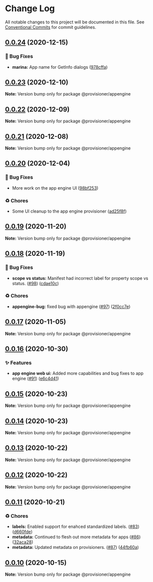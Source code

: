 # Change Log

All notable changes to this project will be documented in this file.
See [Conventional Commits](https://conventionalcommits.org) for commit guidelines.

## [0.0.24](https://github.com/c6o/provisioners/compare/v0.0.23...v0.0.24) (2020-12-15)


### 🐛 Bug Fixes

* **marina:** App name for GetInfo dialogs ([978cffa](https://github.com/c6o/provisioners/commit/978cffae97fe376f842f532305803687c41bde42))





## [0.0.23](https://github.com/c6o/provisioners/compare/v0.0.22...v0.0.23) (2020-12-10)

**Note:** Version bump only for package @provisioner/appengine





## [0.0.22](https://github.com/c6o/provisioners/compare/v0.0.21...v0.0.22) (2020-12-09)

**Note:** Version bump only for package @provisioner/appengine





## [0.0.21](https://github.com/c6o/provisioners/compare/v0.0.20...v0.0.21) (2020-12-08)

**Note:** Version bump only for package @provisioner/appengine





## [0.0.20](https://github.com/c6o/provisioners/compare/v0.0.19...v0.0.20) (2020-12-04)


### 🐛 Bug Fixes

* More work on the app engine UI ([98bf253](https://github.com/c6o/provisioners/commit/98bf25318b1235d1c22014991a59799484bb9aef))


### ♻️ Chores

* Some UI cleanup to the app engine provisioner ([ad25f8f](https://github.com/c6o/provisioners/commit/ad25f8f472fe0ccb2f10db33537e2181486d6465))





## [0.0.19](https://github.com/c6o/provisioners/compare/v0.0.18...v0.0.19) (2020-11-20)

**Note:** Version bump only for package @provisioner/appengine





## [0.0.18](https://github.com/c6o/provisioners/compare/v0.0.17...v0.0.18) (2020-11-19)


### 🐛 Bug Fixes

* **scope vs status:** Manifest had incorrect label for property scope vs status. ([#98](https://github.com/c6o/provisioners/issues/98)) ([cdae10c](https://github.com/c6o/provisioners/commit/cdae10cce61ad8b1c2d9995a74096990e5de40a1))


### ♻️ Chores

* **appengine-bug:** fixed bug with appengine ([#97](https://github.com/c6o/provisioners/issues/97)) ([2f0cc7e](https://github.com/c6o/provisioners/commit/2f0cc7e751bad6c4e33188e15d682c3c9ae05322))





## [0.0.17](https://github.com/c6o/provisioners/compare/v0.0.16...v0.0.17) (2020-11-05)

**Note:** Version bump only for package @provisioner/appengine





## [0.0.16](https://github.com/c6o/provisioners/compare/v0.0.15...v0.0.16) (2020-10-30)


### ✨ Features

* **app engine web ui:** Added more capabilities and bug fixes to app engine ([#91](https://github.com/c6o/provisioners/issues/91)) ([e6c4d41](https://github.com/c6o/provisioners/commit/e6c4d41965741be6f1641c9b99b8199d3a94617f))





## [0.0.15](https://github.com/c6o/provisioners/compare/v0.0.14...v0.0.15) (2020-10-23)

**Note:** Version bump only for package @provisioner/appengine





## [0.0.14](https://github.com/c6o/provisioners/compare/v0.0.13...v0.0.14) (2020-10-23)

**Note:** Version bump only for package @provisioner/appengine





## [0.0.13](https://github.com/c6o/provisioners/compare/v0.0.12...v0.0.13) (2020-10-22)

**Note:** Version bump only for package @provisioner/appengine





## [0.0.12](https://github.com/c6o/provisioners/compare/v0.0.11...v0.0.12) (2020-10-22)

**Note:** Version bump only for package @provisioner/appengine





## [0.0.11](https://github.com/c6o/provisioners/compare/v0.0.10...v0.0.11) (2020-10-21)


### ♻️ Chores

* **labels:** Enabled support for enahced standardized labels. ([#83](https://github.com/c6o/provisioners/issues/83)) ([d660fde](https://github.com/c6o/provisioners/commit/d660fdef3066a8820d615ef637200a60c9bb3dbf))
* **metadata:** Continued to flesh out more metadata for apps ([#86](https://github.com/c6o/provisioners/issues/86)) ([32aca28](https://github.com/c6o/provisioners/commit/32aca2857c5bd618632782b4f48849a35bfe9442))
* **metadata:** Updated metadata on provisioners. ([#87](https://github.com/c6o/provisioners/issues/87)) ([44fb60a](https://github.com/c6o/provisioners/commit/44fb60abf7647b8393a390554f14fd4a767bcf49))





## [0.0.10](https://github.com/c6o/provisioners/compare/v0.0.9...v0.0.10) (2020-10-15)

**Note:** Version bump only for package @provisioner/appengine
